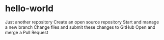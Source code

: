 # hello-world
Just another repository
Create an open source repository
Start and manage a new branch
Change files and submit these changes to GitHub
Open and merge a Pull Request
